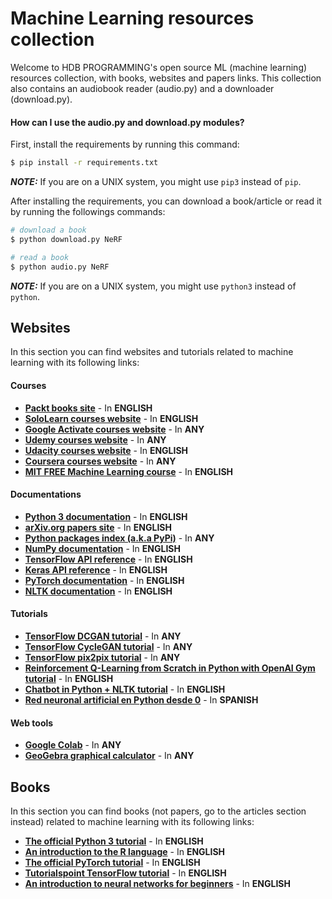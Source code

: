 # Machine Learning resources collection
Welcome to HDB PROGRAMMING's open source ML (machine learning) resources collection, with books, websites and papers links. This collection also contains an audiobook reader (audio.py) and a downloader (download.py).

#### How can I use the audio.py and download.py modules?
First, install the requirements by running this command:
```bash
$ pip install -r requirements.txt
```
***NOTE:*** If you are on a UNIX system, you might use `pip3` instead of `pip`.

After installing the requirements, you can download a book/article or read it by running the followings commands:
```bash
# download a book
$ python download.py NeRF

# read a book
$ python audio.py NeRF
```
***NOTE:*** If you are on a UNIX system, you might use `python3` instead of `python`.


## Websites
In this section you can find websites and tutorials related to machine learning with its following links:
#### Courses
- [**Packt books site**](https://www.packtpub.com/) - In **ENGLISH**
- [**SoloLearn courses website**](https://www.sololearn.com/) - In **ENGLISH**
- [**Google Activate courses website**](https://learndigital.withgoogle.com/activate) - In **ANY**
- [**Udemy courses website**](https://www.udemy.com/) - In **ANY**
- [**Udacity courses website**](https://www.udacity.com/) - In **ENGLISH**
- [**Coursera courses website**](https://www.coursera.org/) - In **ANY**
- [**MIT FREE Machine Learning course**](http://introtodeeplearning.com/) - In **ENGLISH**
#### Documentations
- [**Python 3 documentation**](https://docs.python.org/3/) - In **ENGLISH**
- [**arXiv.org papers site**](https://arxiv.org/) - In **ENGLISH**
- [**Python packages index (a.k.a PyPi)**](https://pypi.org/) - In **ANY**
- [**NumPy documentation**](https://numpy.org/doc/stable/) - In **ENGLISH**
- [**TensorFlow API reference**](https://www.tensorflow.org/api_docs/python/tf) - In **ENGLISH**
- [**Keras API reference**](https://keras.io/api/) - In **ENGLISH**
- [**PyTorch documentation**](https://pytorch.org/docs/stable/index.html) - In **ENGLISH**
- [**NLTK documentation**](https://www.nltk.org/) - In **ENGLISH**
#### Tutorials
- [**TensorFlow DCGAN tutorial**](https://www.tensorflow.org/tutorials/generative/dcgan) - In **ANY**
- [**TensorFlow CycleGAN tutorial**](https://www.tensorflow.org/tutorials/generative/cyclegan) - In **ANY**
- [**TensorFlow pix2pix tutorial**](https://www.tensorflow.org/tutorials/generative/pix2pix) - In **ANY**
- [**Reinforcement Q-Learning from Scratch in Python with OpenAI Gym tutorial**](https://www.learndatasci.com/tutorials/reinforcement-q-learning-scratch-python-openai-gym/) - In **ENGLISH**
- [**Chatbot in Python + NLTK tutorial**](https://www.kdnuggets.com/2019/05/build-chatbot-python-nltk.html) - In **ENGLISH**
- [**Red neuronal artificial en Python desde 0**](https://www.aprendemachinelearning.com/crear-una-red-neuronal-en-python-desde-cero/) - In **SPANISH**
#### Web tools
- [**Google Colab**](https://colab.research.google.com) - In **ANY**
- [**GeoGebra graphical calculator**](https://www.geogebra.org/graphing) - In **ANY**


## Books
In this section you can find books (not papers, go to the articles section instead) related to machine learning with its following links:
- [**The official Python 3 tutorial**](https://bugs.python.org/file47781/Tutorial_EDIT.pdf) - In **ENGLISH**
- [**An introduction to the R language**](https://cran.r-project.org/doc/manuals/r-release/R-intro.pdf) - In **ENGLISH**
- [**The official PyTorch tutorial**](https://pytorch.org/assets/deep-learning/Deep-Learning-with-PyTorch.pdf) - In **ENGLISH**
- [**Tutorialspoint TensorFlow tutorial**](https://www.tutorialspoint.com/tensorflow/tensorflow_tutorial.pdf) - In **ENGLISH**
- [**An introduction to neural networks for beginners**](https://adventuresinmachinelearning.com/wp-content/uploads/2017/07/An-introduction-to-neural-networks-for-beginners.pdf) - In **ENGLISH**
